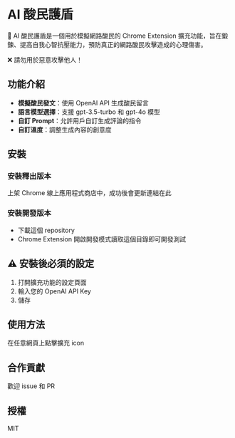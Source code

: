 # AI 酸民護盾

🔰 AI 酸民護盾是一個用於模擬網路酸民的 Chrome Extension 擴充功能，旨在鍛鍊、提高自我心智抗壓能力，預防真正的網路酸民攻擊造成的心理傷害。

❌ 請勿用於惡意攻擊他人！

## 功能介紹

- **模擬酸民發文**：使用 OpenAI API 生成酸民留言
- **語言模型選擇**：支援 gpt-3.5-turbo 和 gpt-4o 模型
- **自訂 Prompt**：允許用戶自訂生成評論的指令
- **自訂溫度**：調整生成內容的創意度

## 安裝

### 安裝釋出版本

上架 Chrome 線上應用程式商店中，成功後會更新連結在此

### 安裝開發版本

- 下載這個 repository
- Chrome Extension 開啟開發模式讀取這個目錄即可開發測試

## ⚠️ 安裝後必須的設定

1. 打開擴充功能的設定頁面
2. 輸入您的 OpenAI API Key
3. 儲存

## 使用方法

在任意網頁上點擊擴充 icon

## 合作貢獻

歡迎 issue 和 PR

## 授權

MIT
